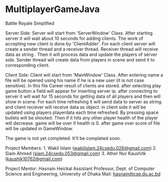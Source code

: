 # MultiplayerGameJava

Battle Royale Simplified

Server Side:
Server will start from 'ServerWindow' Class. After starting server it will wait about 10 seconds for
adding clients. The work of accepting new client is done by 'ClientAdder'. For each client server
will create a sender thread and a receiver thread. Receiver thread will receive data as string . Then it
will process data and update the players of server side. Sender thread will create data from players
in scene and send it to corresponding client.

Client Side:
Client will start from 'MainWindow' Class. After entering name a file will be opened using his name
if he is a new user (it is not case sensitive). In this file Career result of clients are stored. after
selecting play game button a field will appear for inserting server ip. after connecting to server it
will wait for 15 seconds for getting data of all players and then will show in scene. For each time
refreshing it will send data to server as string. and client reciever will receive data as object. in
client side it will be updated using players playerdata each time refreshed. By pressing space bullets
will be shooted. Then if it hits any other player health of the player will decrease. game will be over
if health is 0. after game over score of file will be updated in GameWindow.

The game is not yet completed. It'll be completed soon.

Project Members: 1. Wakil Islam (wakilislam.24csedu.026@gmail.com)
                 2. Siam Ahmed (siam.24csedu.053@gmail.com)
                 3. Ather Nur Kaushitk (kaushik10762@gmail.com)
                 
Project Mentor: Hasnain Heickal 
                Assistant Professor, Dept. of Computer Science and Engineering, University of Dhaka
                Mail:  hasnain@cse.du.ac.bd
